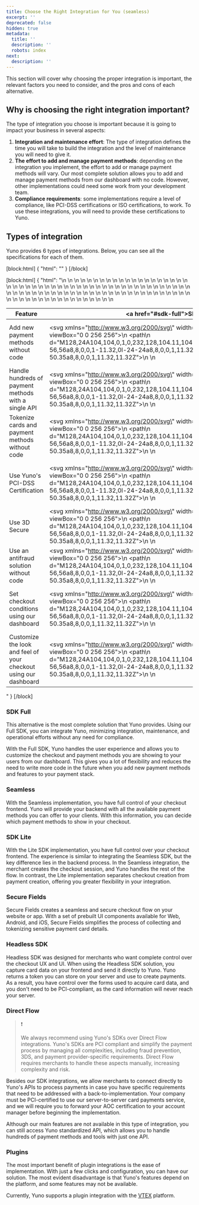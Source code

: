 ```yaml
---
title: Choose the Right Integration for You (seamless)
excerpt: ''
deprecated: false
hidden: true
metadata:
  title: ''
  description: ''
  robots: index
next:
  description: ''
---
```

This section will cover why choosing the proper integration is important, the relevant factors you need to consider, and the pros and cons of each alternative.

## Why is choosing the right integration important?

The type of integration you choose is important because it is going to impact your business in several aspects:

1. **Integration and maintenance effort**: The type of integration defines the time you will take to build the integration and the level of maintenance you will need to give it.
2. **The effort to add and manage payment methods**: depending on the integration you implement, the effort to add or manage payment methods will vary. Our most complete solution allows you to add and manage payment methods from our dashboard with no code. However, other implementations could need some work from your development team.
3. **Compliance requirements**: some implementations require a level of compliance, like PCI-DSS certifications or ISO certifications, to work. To use these integrations, you will need to provide these certifications to Yuno.

## Types of integration

Yuno provides 6 types of integrations. Below, you can see all the specifications for each of them.

[block:html]
{
  "html": "<style>  \n  thead th {\n    background-color: #FCFCFF !important;\n    border-color: #ECEFF2 !important;\n    color: #282A30 !important;\n    font-weight: 400 !important;\n    border-width: 1px !important;\n    border: none !important; \n    \n  }\n  \n  table tr td {\n    background-color: #FFFFFF !important;\n    border-color: #ECEFF2 !important;\n    color: #282A30 !important;\n    font-weight: 400 !important;\n    border-width: 1px !important;\n    border: none !important; \n  }\n  \n  thead tr {\n    border: 1px solid #ECEFF2 !important;\n  }\n  \n  thead tr,\n  tbody tr{\n    height: 48px;\n  }\n  \n  table {\n    border-collapse: collapse !important; /* This ensures no spacing between table cells */\n    border-color: #ECEFF2 !important;\n    border-width: 1px !important;\n  }\n  \n  table tr td:not(:first-child){\n    text-align: center !important;\n  }\n  table tr th:not(:first-child){\n    text-align: center !important;\n  }\n</style>"
}
[/block]


[block:html]
{
  "html": "<table>\n  <thead>\n    <tr>\n      <th>Feature</th>\n      <th><a href=\"#sdk-full\">SDK Full</a></th>\n      <th><a href=\"#seamless-sdk\">Seamless SDK</a></th>\n      <th><a href=\"#sdk-lite\">SDK Lite</a></th>\n      <th><a href=\"#secure-fields\">Secure Fields</a></th>\n      <th><a href=\"#headless-sdk\">Headless SDK</a></th>\n      <th><a href=\"#direct-flow\">Direct</a></th>\n      <th><a href=\"#plugins\">Plugins</a></th>\n    </tr>\n  </thead>\n  <tbody>\n    <tr>\n      <td>Add new payment methods without code</td>\n      <td><svg xmlns=\"http://www.w3.org/2000/svg\" width=\"22\" height=\"22\" fill=\"#29d99a\" viewBox=\"0 0 256 256\">\n          <path\n            d=\"M128,24A104,104,0,1,0,232,128,104.11,104.11,0,0,0,128,24Zm45.66,85.66-56,56a8,8,0,0,1-11.32,0l-24-24a8,8,0,0,1,11.32-11.32L112,148.69l50.34-50.35a8,8,0,0,1,11.32,11.32Z\">\n          </path>\n        </svg></td>\n      <td><svg xmlns=\"http://www.w3.org/2000/svg\" width=\"22\" height=\"22\" fill=\"#f13f5e\" viewBox=\"0 0 256 256\">\n          <path\n            d=\"M128,24A104,104,0,1,0,232,128,104.11,104.11,0,0,0,128,24Zm37.66,130.34a8,8,0,0,1-11.32,11.32L128,139.31l-26.34,26.35a8,8,0,0,1-11.32-11.32L116.69,128,90.34,101.66a8,8,0,0,1,11.32-11.32L128,116.69l26.34-26.35a8,8,0,0,1,11.32,11.32L139.31,128Z\">\n          </path>\n        </svg></td>\n      <td><svg xmlns=\"http://www.w3.org/2000/svg\" width=\"22\" height=\"22\" fill=\"#f13f5e\" viewBox=\"0 0 256 256\">\n          <path\n            d=\"M128,24A104,104,0,1,0,232,128,104.11,104.11,0,0,0,128,24Zm37.66,130.34a8,8,0,0,1-11.32,11.32L128,139.31l-26.34,26.35a8,8,0,0,1-11.32-11.32L116.69,128,90.34,101.66a8,8,0,0,1,11.32-11.32L128,116.69l26.34-26.35a8,8,0,0,1,11.32,11.32L139.31,128Z\">\n          </path>\n        </svg></td>\n      <td><svg xmlns=\"http://www.w3.org/2000/svg\" width=\"22\" height=\"22\" fill=\"#f13f5e\" viewBox=\"0 0 256 256\">\n          <path\n            d=\"M128,24A104,104,0,1,0,232,128,104.11,104.11,0,0,0,128,24Zm37.66,130.34a8,8,0,0,1-11.32,11.32L128,139.31l-26.34,26.35a8,8,0,0,1-11.32-11.32L116.69,128,90.34,101.66a8,8,0,0,1,11.32-11.32L128,116.69l26.34-26.35a8,8,0,0,1,11.32,11.32L139.31,128Z\">\n          </path>\n        </svg></td>\n      <td><svg xmlns=\"http://www.w3.org/2000/svg\" width=\"22\" height=\"22\" fill=\"#f13f5e\" viewBox=\"0 0 256 256\">\n          <path\n            d=\"M128,24A104,104,0,1,0,232,128,104.11,104.11,0,0,0,128,24Zm37.66,130.34a8,8,0,0,1-11.32,11.32L128,139.31l-26.34,26.35a8,8,0,0,1-11.32-11.32L116.69,128,90.34,101.66a8,8,0,0,1,11.32-11.32L128,116.69l26.34-26.35a8,8,0,0,1,11.32,11.32L139.31,128Z\">\n          </path>\n        </svg></td>\n      <td><svg xmlns=\"http://www.w3.org/2000/svg\" width=\"22\" height=\"22\" fill=\"#f13f5e\" viewBox=\"0 0 256 256\">\n          <path\n            d=\"M128,24A104,104,0,1,0,232,128,104.11,104.11,0,0,0,128,24Zm37.66,130.34a8,8,0,0,1-11.32,11.32L128,139.31l-26.34,26.35a8,8,0,0,1-11.32-11.32L116.69,128,90.34,101.66a8,8,0,0,1,11.32-11.32L128,116.69l26.34-26.35a8,8,0,0,1,11.32,11.32L139.31,128Z\">\n          </path>\n        </svg></td>\n      <td><svg xmlns=\"http://www.w3.org/2000/svg\" width=\"22\" height=\"22\" fill=\"#29d99a\" viewBox=\"0 0 256 256\">\n          <path\n            d=\"M128,24A104,104,0,1,0,232,128,104.11,104.11,0,0,0,128,24Zm45.66,85.66-56,56a8,8,0,0,1-11.32,0l-24-24a8,8,0,0,1,11.32-11.32L112,148.69l50.34-50.35a8,8,0,0,1,11.32,11.32Z\">\n          </path>\n        </svg></td>\n    </tr>\n    <tr>\n      <td>Handle hundreds of payment methods with a single API</td>\n      <td><svg xmlns=\"http://www.w3.org/2000/svg\" width=\"22\" height=\"22\" fill=\"#29d99a\" viewBox=\"0 0 256 256\">\n          <path\n            d=\"M128,24A104,104,0,1,0,232,128,104.11,104.11,0,0,0,128,24Zm45.66,85.66-56,56a8,8,0,0,1-11.32,0l-24-24a8,8,0,0,1,11.32-11.32L112,148.69l50.34-50.35a8,8,0,0,1,11.32,11.32Z\">\n          </path>\n        </svg></td>\n      <td><svg xmlns=\"http://www.w3.org/2000/svg\" width=\"22\" height=\"22\" fill=\"#29d99a\" viewBox=\"0 0 256 256\">\n          <path\n            d=\"M128,24A104,104,0,1,0,232,128,104.11,104.11,0,0,0,128,24Zm45.66,85.66-56,56a8,8,0,0,1-11.32,0l-24-24a8,8,0,0,1,11.32-11.32L112,148.69l50.34-50.35a8,8,0,0,1,11.32,11.32Z\">\n          </path>\n        </svg></td>\n      <td><svg xmlns=\"http://www.w3.org/2000/svg\" width=\"22\" height=\"22\" fill=\"#29d99a\" viewBox=\"0 0 256 256\">\n          <path\n            d=\"M128,24A104,104,0,1,0,232,128,104.11,104.11,0,0,0,128,24Zm45.66,85.66-56,56a8,8,0,0,1-11.32,0l-24-24a8,8,0,0,1,11.32-11.32L112,148.69l50.34-50.35a8,8,0,0,1,11.32,11.32Z\">\n          </path>\n        </svg></td>\n      <td><svg xmlns=\"http://www.w3.org/2000/svg\" width=\"22\" height=\"22\" fill=\"#29d99a\" viewBox=\"0 0 256 256\">\n          <path\n            d=\"M128,24A104,104,0,1,0,232,128,104.11,104.11,0,0,0,128,24Zm45.66,85.66-56,56a8,8,0,0,1-11.32,0l-24-24a8,8,0,0,1,11.32-11.32L112,148.69l50.34-50.35a8,8,0,0,1,11.32,11.32Z\">\n          </path>\n        </svg></td>\n      <td><svg xmlns=\"http://www.w3.org/2000/svg\" width=\"22\" height=\"22\" fill=\"#29d99a\" viewBox=\"0 0 256 256\">\n          <path\n            d=\"M128,24A104,104,0,1,0,232,128,104.11,104.11,0,0,0,128,24Zm45.66,85.66-56,56a8,8,0,0,1-11.32,0l-24-24a8,8,0,0,1,11.32-11.32L112,148.69l50.34-50.35a8,8,0,0,1,11.32,11.32Z\">\n          </path>\n        </svg></td>\n      <td><svg xmlns=\"http://www.w3.org/2000/svg\" width=\"22\" height=\"22\" fill=\"#29d99a\" viewBox=\"0 0 256 256\">\n          <path\n            d=\"M128,24A104,104,0,1,0,232,128,104.11,104.11,0,0,0,128,24Zm45.66,85.66-56,56a8,8,0,0,1-11.32,0l-24-24a8,8,0,0,1,11.32-11.32L112,148.69l50.34-50.35a8,8,0,0,1,11.32,11.32Z\">\n          </path>\n        </svg></td>\n      <td><svg xmlns=\"http://www.w3.org/2000/svg\" width=\"22\" height=\"22\" fill=\"#29d99a\" viewBox=\"0 0 256 256\">\n          <path\n            d=\"M128,24A104,104,0,1,0,232,128,104.11,104.11,0,0,0,128,24Zm45.66,85.66-56,56a8,8,0,0,1-11.32,0l-24-24a8,8,0,0,1,11.32-11.32L112,148.69l50.34-50.35a8,8,0,0,1,11.32,11.32Z\">\n          </path>\n        </svg></td>\n    </tr>\n    <tr>\n      <td>Tokenize cards and payment methods without code</td>\n      <td><svg xmlns=\"http://www.w3.org/2000/svg\" width=\"22\" height=\"22\" fill=\"#29d99a\" viewBox=\"0 0 256 256\">\n          <path\n            d=\"M128,24A104,104,0,1,0,232,128,104.11,104.11,0,0,0,128,24Zm45.66,85.66-56,56a8,8,0,0,1-11.32,0l-24-24a8,8,0,0,1,11.32-11.32L112,148.69l50.34-50.35a8,8,0,0,1,11.32,11.32Z\">\n          </path>\n        </svg></td>\n      <td><svg xmlns=\"http://www.w3.org/2000/svg\" width=\"22\" height=\"22\" fill=\"#29d99a\" viewBox=\"0 0 256 256\">\n          <path\n            d=\"M128,24A104,104,0,1,0,232,128,104.11,104.11,0,0,0,128,24Zm45.66,85.66-56,56a8,8,0,0,1-11.32,0l-24-24a8,8,0,0,1,11.32-11.32L112,148.69l50.34-50.35a8,8,0,0,1,11.32,11.32Z\">\n          </path>\n        </svg></td>\n      <td><svg xmlns=\"http://www.w3.org/2000/svg\" width=\"22\" height=\"22\" fill=\"#29d99a\" viewBox=\"0 0 256 256\">\n          <path\n            d=\"M128,24A104,104,0,1,0,232,128,104.11,104.11,0,0,0,128,24Zm45.66,85.66-56,56a8,8,0,0,1-11.32,0l-24-24a8,8,0,0,1,11.32-11.32L112,148.69l50.34-50.35a8,8,0,0,1,11.32,11.32Z\">\n          </path>\n        </svg></td>\n      <td><svg xmlns=\"http://www.w3.org/2000/svg\" width=\"22\" height=\"22\" fill=\"#29d99a\" viewBox=\"0 0 256 256\">\n          <path\n            d=\"M128,24A104,104,0,1,0,232,128,104.11,104.11,0,0,0,128,24Zm45.66,85.66-56,56a8,8,0,0,1-11.32,0l-24-24a8,8,0,0,1,11.32-11.32L112,148.69l50.34-50.35a8,8,0,0,1,11.32,11.32Z\">\n          </path>\n        </svg></td>\n      <td><svg xmlns=\"http://www.w3.org/2000/svg\" width=\"22\" height=\"22\" fill=\"#29d99a\" viewBox=\"0 0 256 256\">\n          <path\n            d=\"M128,24A104,104,0,1,0,232,128,104.11,104.11,0,0,0,128,24Zm45.66,85.66-56,56a8,8,0,0,1-11.32,0l-24-24a8,8,0,0,1,11.32-11.32L112,148.69l50.34-50.35a8,8,0,0,1,11.32,11.32Z\">\n          </path>\n        </svg></td>\n      <td><svg xmlns=\"http://www.w3.org/2000/svg\" width=\"22\" height=\"22\" fill=\"#f13f5e\" viewBox=\"0 0 256 256\">\n          <path\n            d=\"M128,24A104,104,0,1,0,232,128,104.11,104.11,0,0,0,128,24Zm37.66,130.34a8,8,0,0,1-11.32,11.32L128,139.31l-26.34,26.35a8,8,0,0,1-11.32-11.32L116.69,128,90.34,101.66a8,8,0,0,1,11.32-11.32L128,116.69l26.34-26.35a8,8,0,0,1,11.32,11.32L139.31,128Z\">\n          </path>\n        </svg></td>\n      <td><svg xmlns=\"http://www.w3.org/2000/svg\" width=\"22\" height=\"22\" fill=\"#29d99a\" viewBox=\"0 0 256 256\">\n          <path\n            d=\"M128,24A104,104,0,1,0,232,128,104.11,104.11,0,0,0,128,24Zm45.66,85.66-56,56a8,8,0,0,1-11.32,0l-24-24a8,8,0,0,1,11.32-11.32L112,148.69l50.34-50.35a8,8,0,0,1,11.32,11.32Z\">\n          </path>\n        </svg></td>\n    </tr>\n    <tr>\n      <td>Use Yuno's PCI-DSS Certification</td>\n      <td><svg xmlns=\"http://www.w3.org/2000/svg\" width=\"22\" height=\"22\" fill=\"#29d99a\" viewBox=\"0 0 256 256\">\n          <path\n            d=\"M128,24A104,104,0,1,0,232,128,104.11,104.11,0,0,0,128,24Zm45.66,85.66-56,56a8,8,0,0,1-11.32,0l-24-24a8,8,0,0,1,11.32-11.32L112,148.69l50.34-50.35a8,8,0,0,1,11.32,11.32Z\">\n          </path>\n        </svg></td>\n      <td><svg xmlns=\"http://www.w3.org/2000/svg\" width=\"22\" height=\"22\" fill=\"#29d99a\" viewBox=\"0 0 256 256\">\n          <path\n            d=\"M128,24A104,104,0,1,0,232,128,104.11,104.11,0,0,0,128,24Zm45.66,85.66-56,56a8,8,0,0,1-11.32,0l-24-24a8,8,0,0,1,11.32-11.32L112,148.69l50.34-50.35a8,8,0,0,1,11.32,11.32Z\">\n          </path>\n        </svg></td>\n      <td><svg xmlns=\"http://www.w3.org/2000/svg\" width=\"22\" height=\"22\" fill=\"#29d99a\" viewBox=\"0 0 256 256\">\n          <path\n            d=\"M128,24A104,104,0,1,0,232,128,104.11,104.11,0,0,0,128,24Zm45.66,85.66-56,56a8,8,0,0,1-11.32,0l-24-24a8,8,0,0,1,11.32-11.32L112,148.69l50.34-50.35a8,8,0,0,1,11.32,11.32Z\">\n          </path>\n        </svg></td>\n      <td><svg xmlns=\"http://www.w3.org/2000/svg\" width=\"22\" height=\"22\" fill=\"#29d99a\" viewBox=\"0 0 256 256\">\n          <path\n            d=\"M128,24A104,104,0,1,0,232,128,104.11,104.11,0,0,0,128,24Zm45.66,85.66-56,56a8,8,0,0,1-11.32,0l-24-24a8,8,0,0,1,11.32-11.32L112,148.69l50.34-50.35a8,8,0,0,1,11.32,11.32Z\">\n          </path>\n        </svg></td>\n      <td><svg xmlns=\"http://www.w3.org/2000/svg\" width=\"22\" height=\"22\" fill=\"#29d99a\" viewBox=\"0 0 256 256\">\n          <path\n            d=\"M128,24A104,104,0,1,0,232,128,104.11,104.11,0,0,0,128,24Zm45.66,85.66-56,56a8,8,0,0,1-11.32,0l-24-24a8,8,0,0,1,11.32-11.32L112,148.69l50.34-50.35a8,8,0,0,1,11.32,11.32Z\">\n          </path>\n        </svg></td>\n      <td><svg xmlns=\"http://www.w3.org/2000/svg\" width=\"22\" height=\"22\" fill=\"#f13f5e\" viewBox=\"0 0 256 256\">\n          <path\n            d=\"M128,24A104,104,0,1,0,232,128,104.11,104.11,0,0,0,128,24Zm37.66,130.34a8,8,0,0,1-11.32,11.32L128,139.31l-26.34,26.35a8,8,0,0,1-11.32-11.32L116.69,128,90.34,101.66a8,8,0,0,1,11.32-11.32L128,116.69l26.34-26.35a8,8,0,0,1,11.32,11.32L139.31,128Z\">\n          </path>\n        </svg></td>\n      <td><svg xmlns=\"http://www.w3.org/2000/svg\" width=\"22\" height=\"22\" fill=\"#29d99a\" viewBox=\"0 0 256 256\">\n          <path\n            d=\"M128,24A104,104,0,1,0,232,128,104.11,104.11,0,0,0,128,24Zm45.66,85.66-56,56a8,8,0,0,1-11.32,0l-24-24a8,8,0,0,1,11.32-11.32L112,148.69l50.34-50.35a8,8,0,0,1,11.32,11.32Z\">\n          </path>\n        </svg></td>\n    </tr>\n    <tr>\n      <td>Use 3D Secure</td>\n      <td><svg xmlns=\"http://www.w3.org/2000/svg\" width=\"22\" height=\"22\" fill=\"#29d99a\" viewBox=\"0 0 256 256\">\n          <path\n            d=\"M128,24A104,104,0,1,0,232,128,104.11,104.11,0,0,0,128,24Zm45.66,85.66-56,56a8,8,0,0,1-11.32,0l-24-24a8,8,0,0,1,11.32-11.32L112,148.69l50.34-50.35a8,8,0,0,1,11.32,11.32Z\">\n          </path>\n        </svg></td>\n      <td><svg xmlns=\"http://www.w3.org/2000/svg\" width=\"22\" height=\"22\" fill=\"#29d99a\" viewBox=\"0 0 256 256\">\n          <path\n            d=\"M128,24A104,104,0,1,0,232,128,104.11,104.11,0,0,0,128,24Zm45.66,85.66-56,56a8,8,0,0,1-11.32,0l-24-24a8,8,0,0,1,11.32-11.32L112,148.69l50.34-50.35a8,8,0,0,1,11.32,11.32Z\">\n          </path>\n        </svg></td>\n      <td><svg xmlns=\"http://www.w3.org/2000/svg\" width=\"22\" height=\"22\" fill=\"#29d99a\" viewBox=\"0 0 256 256\">\n          <path\n            d=\"M128,24A104,104,0,1,0,232,128,104.11,104.11,0,0,0,128,24Zm45.66,85.66-56,56a8,8,0,0,1-11.32,0l-24-24a8,8,0,0,1,11.32-11.32L112,148.69l50.34-50.35a8,8,0,0,1,11.32,11.32Z\">\n          </path>\n        </svg></td>\n      <td><svg xmlns=\"http://www.w3.org/2000/svg\" width=\"22\" height=\"22\" fill=\"#29d99a\" viewBox=\"0 0 256 256\">\n          <path\n            d=\"M128,24A104,104,0,1,0,232,128,104.11,104.11,0,0,0,128,24Zm45.66,85.66-56,56a8,8,0,0,1-11.32,0l-24-24a8,8,0,0,1,11.32-11.32L112,148.69l50.34-50.35a8,8,0,0,1,11.32,11.32Z\">\n          </path>\n        </svg></td>\n      <td><svg xmlns=\"http://www.w3.org/2000/svg\" width=\"22\" height=\"22\" fill=\"#29d99a\" viewBox=\"0 0 256 256\">\n          <path\n            d=\"M128,24A104,104,0,1,0,232,128,104.11,104.11,0,0,0,128,24Zm45.66,85.66-56,56a8,8,0,0,1-11.32,0l-24-24a8,8,0,0,1,11.32-11.32L112,148.69l50.34-50.35a8,8,0,0,1,11.32,11.32Z\">\n          </path>\n        </svg></td>\n      <td><svg xmlns=\"http://www.w3.org/2000/svg\" width=\"22\" height=\"22\" fill=\"#29d99a\" viewBox=\"0 0 256 256\">\n          <path\n            d=\"M128,24A104,104,0,1,0,232,128,104.11,104.11,0,0,0,128,24Zm45.66,85.66-56,56a8,8,0,0,1-11.32,0l-24-24a8,8,0,0,1,11.32-11.32L112,148.69l50.34-50.35a8,8,0,0,1,11.32,11.32Z\">\n          </path>\n        </svg></td>\n      <td><svg xmlns=\"http://www.w3.org/2000/svg\" width=\"22\" height=\"22\" fill=\"#29d99a\" viewBox=\"0 0 256 256\">\n          <path\n            d=\"M128,24A104,104,0,1,0,232,128,104.11,104.11,0,0,0,128,24Zm45.66,85.66-56,56a8,8,0,0,1-11.32,0l-24-24a8,8,0,0,1,11.32-11.32L112,148.69l50.34-50.35a8,8,0,0,1,11.32,11.32Z\">\n          </path>\n        </svg></td>\n    </tr>\n    <tr>\n      <td>Use an antifraud solution without code</td>\n      <td><svg xmlns=\"http://www.w3.org/2000/svg\" width=\"22\" height=\"22\" fill=\"#29d99a\" viewBox=\"0 0 256 256\">\n          <path\n            d=\"M128,24A104,104,0,1,0,232,128,104.11,104.11,0,0,0,128,24Zm45.66,85.66-56,56a8,8,0,0,1-11.32,0l-24-24a8,8,0,0,1,11.32-11.32L112,148.69l50.34-50.35a8,8,0,0,1,11.32,11.32Z\">\n          </path>\n        </svg></td>\n      <td><svg xmlns=\"http://www.w3.org/2000/svg\" width=\"22\" height=\"22\" fill=\"#29d99a\" viewBox=\"0 0 256 256\">\n          <path\n            d=\"M128,24A104,104,0,1,0,232,128,104.11,104.11,0,0,0,128,24Zm45.66,85.66-56,56a8,8,0,0,1-11.32,0l-24-24a8,8,0,0,1,11.32-11.32L112,148.69l50.34-50.35a8,8,0,0,1,11.32,11.32Z\">\n          </path>\n        </svg></td>\n      <td><svg xmlns=\"http://www.w3.org/2000/svg\" width=\"22\" height=\"22\" fill=\"#29d99a\" viewBox=\"0 0 256 256\">\n          <path\n            d=\"M128,24A104,104,0,1,0,232,128,104.11,104.11,0,0,0,128,24Zm45.66,85.66-56,56a8,8,0,0,1-11.32,0l-24-24a8,8,0,0,1,11.32-11.32L112,148.69l50.34-50.35a8,8,0,0,1,11.32,11.32Z\">\n          </path>\n        </svg></td>\n      <td><svg xmlns=\"http://www.w3.org/2000/svg\" width=\"22\" height=\"22\" fill=\"#29d99a\" viewBox=\"0 0 256 256\">\n          <path\n            d=\"M128,24A104,104,0,1,0,232,128,104.11,104.11,0,0,0,128,24Zm45.66,85.66-56,56a8,8,0,0,1-11.32,0l-24-24a8,8,0,0,1,11.32-11.32L112,148.69l50.34-50.35a8,8,0,0,1,11.32,11.32Z\">\n          </path>\n        </svg></td>\n      <td><svg xmlns=\"http://www.w3.org/2000/svg\" width=\"22\" height=\"22\" fill=\"#29d99a\" viewBox=\"0 0 256 256\">\n          <path\n            d=\"M128,24A104,104,0,1,0,232,128,104.11,104.11,0,0,0,128,24Zm45.66,85.66-56,56a8,8,0,0,1-11.32,0l-24-24a8,8,0,0,1,11.32-11.32L112,148.69l50.34-50.35a8,8,0,0,1,11.32,11.32Z\">\n          </path>\n        </svg></td>\n      <td><svg xmlns=\"http://www.w3.org/2000/svg\" width=\"22\" height=\"22\" fill=\"#29d99a\" viewBox=\"0 0 256 256\">\n          <path\n            d=\"M128,24A104,104,0,1,0,232,128,104.11,104.11,0,0,0,128,24Zm45.66,85.66-56,56a8,8,0,0,1-11.32,0l-24-24a8,8,0,0,1,11.32-11.32L112,148.69l50.34-50.35a8,8,0,0,1,11.32,11.32Z\">\n          </path>\n        </svg></td>\n      <td><svg xmlns=\"http://www.w3.org/2000/svg\" width=\"22\" height=\"22\" fill=\"#29d99a\" viewBox=\"0 0 256 256\">\n          <path\n            d=\"M128,24A104,104,0,1,0,232,128,104.11,104.11,0,0,0,128,24Zm45.66,85.66-56,56a8,8,0,0,1-11.32,0l-24-24a8,8,0,0,1,11.32-11.32L112,148.69l50.34-50.35a8,8,0,0,1,11.32,11.32Z\">\n          </path>\n        </svg></td>\n    </tr>\n    <tr>\n      <td>Set checkout conditions using our dashboard</td>\n      <td><svg xmlns=\"http://www.w3.org/2000/svg\" width=\"22\" height=\"22\" fill=\"#29d99a\" viewBox=\"0 0 256 256\">\n          <path\n            d=\"M128,24A104,104,0,1,0,232,128,104.11,104.11,0,0,0,128,24Zm45.66,85.66-56,56a8,8,0,0,1-11.32,0l-24-24a8,8,0,0,1,11.32-11.32L112,148.69l50.34-50.35a8,8,0,0,1,11.32,11.32Z\">\n          </path>\n        </svg></td>\n      <td><svg xmlns=\"http://www.w3.org/2000/svg\" width=\"22\" height=\"22\" fill=\"#29d99a\" viewBox=\"0 0 256 256\">\n          <path\n            d=\"M128,24A104,104,0,1,0,232,128,104.11,104.11,0,0,0,128,24Zm45.66,85.66-56,56a8,8,0,0,1-11.32,0l-24-24a8,8,0,0,1,11.32-11.32L112,148.69l50.34-50.35a8,8,0,0,1,11.32,11.32Z\">\n          </path>\n        </svg></td>\n      <td><svg xmlns=\"http://www.w3.org/2000/svg\" width=\"22\" height=\"22\" fill=\"#29d99a\" viewBox=\"0 0 256 256\">\n          <path\n            d=\"M128,24A104,104,0,1,0,232,128,104.11,104.11,0,0,0,128,24Zm45.66,85.66-56,56a8,8,0,0,1-11.32,0l-24-24a8,8,0,0,1,11.32-11.32L112,148.69l50.34-50.35a8,8,0,0,1,11.32,11.32Z\">\n          </path>\n        </svg></td>\n      <td><svg xmlns=\"http://www.w3.org/2000/svg\" width=\"22\" height=\"22\" fill=\"#f13f5e\" viewBox=\"0 0 256 256\">\n          <path\n            d=\"M128,24A104,104,0,1,0,232,128,104.11,104.11,0,0,0,128,24Zm37.66,130.34a8,8,0,0,1-11.32,11.32L128,139.31l-26.34,26.35a8,8,0,0,1-11.32-11.32L116.69,128,90.34,101.66a8,8,0,0,1,11.32-11.32L128,116.69l26.34-26.35a8,8,0,0,1,11.32,11.32L139.31,128Z\">\n          </path>\n        </svg></td>\n      <td><svg xmlns=\"http://www.w3.org/2000/svg\" width=\"22\" height=\"22\" fill=\"#f13f5e\" viewBox=\"0 0 256 256\">\n          <path\n            d=\"M128,24A104,104,0,1,0,232,128,104.11,104.11,0,0,0,128,24Zm37.66,130.34a8,8,0,0,1-11.32,11.32L128,139.31l-26.34,26.35a8,8,0,0,1-11.32-11.32L116.69,128,90.34,101.66a8,8,0,0,1,11.32-11.32L128,116.69l26.34-26.35a8,8,0,0,1,11.32,11.32L139.31,128Z\">\n          </path>\n        </svg></td>\n      <td><svg xmlns=\"http://www.w3.org/2000/svg\" width=\"22\" height=\"22\" fill=\"#f13f5e\" viewBox=\"0 0 256 256\">\n          <path\n            d=\"M128,24A104,104,0,1,0,232,128,104.11,104.11,0,0,0,128,24Zm37.66,130.34a8,8,0,0,1-11.32,11.32L128,139.31l-26.34,26.35a8,8,0,0,1-11.32-11.32L116.69,128,90.34,101.66a8,8,0,0,1,11.32-11.32L128,116.69l26.34-26.35a8,8,0,0,1,11.32,11.32L139.31,128Z\">\n          </path>\n        </svg></td>\n      <td><svg xmlns=\"http://www.w3.org/2000/svg\" width=\"22\" height=\"22\" fill=\"#f13f5e\" viewBox=\"0 0 256 256\">\n          <path\n            d=\"M128,24A104,104,0,1,0,232,128,104.11,104.11,0,0,0,128,24Zm37.66,130.34a8,8,0,0,1-11.32,11.32L128,139.31l-26.34,26.35a8,8,0,0,1-11.32-11.32L116.69,128,90.34,101.66a8,8,0,0,1,11.32-11.32L128,116.69l26.34-26.35a8,8,0,0,1,11.32,11.32L139.31,128Z\">\n          </path>\n        </svg></td>\n    </tr>\n    <tr>\n      <td>Customize the look and feel of your checkout using our dashboard</td>\n      <td><svg xmlns=\"http://www.w3.org/2000/svg\" width=\"22\" height=\"22\" fill=\"#29d99a\" viewBox=\"0 0 256 256\">\n          <path\n            d=\"M128,24A104,104,0,1,0,232,128,104.11,104.11,0,0,0,128,24Zm45.66,85.66-56,56a8,8,0,0,1-11.32,0l-24-24a8,8,0,0,1,11.32-11.32L112,148.69l50.34-50.35a8,8,0,0,1,11.32,11.32Z\">\n          </path>\n        </svg></td>\n      <td><svg xmlns=\"http://www.w3.org/2000/svg\" width=\"22\" height=\"22\" fill=\"#29d99a\" viewBox=\"0 0 256 256\">\n          <path\n            d=\"M128,24A104,104,0,1,0,232,128,104.11,104.11,0,0,0,128,24Zm45.66,85.66-56,56a8,8,0,0,1-11.32,0l-24-24a8,8,0,0,1,11.32-11.32L112,148.69l50.34-50.35a8,8,0,0,1,11.32,11.32Z\">\n          </path>\n        </svg></td>\n      <td><svg xmlns=\"http://www.w3.org/2000/svg\" width=\"22\" height=\"22\" fill=\"#f13f5e\" viewBox=\"0 0 256 256\">\n          <path\n            d=\"M128,24A104,104,0,1,0,232,128,104.11,104.11,0,0,0,128,24Zm37.66,130.34a8,8,0,0,1-11.32,11.32L128,139.31l-26.34,26.35a8,8,0,0,1-11.32-11.32L116.69,128,90.34,101.66a8,8,0,0,1,11.32-11.32L128,116.69l26.34-26.35a8,8,0,0,1,11.32,11.32L139.31,128Z\">\n          </path>\n        </svg></td>\n      <td><svg xmlns=\"http://www.w3.org/2000/svg\" width=\"22\" height=\"22\" fill=\"#f13f5e\" viewBox=\"0 0 256 256\">\n          <path\n            d=\"M128,24A104,104,0,1,0,232,128,104.11,104.11,0,0,0,128,24Zm37.66,130.34a8,8,0,0,1-11.32,11.32L128,139.31l-26.34,26.35a8,8,0,0,1-11.32-11.32L116.69,128,90.34,101.66a8,8,0,0,1,11.32-11.32L128,116.69l26.34-26.35a8,8,0,0,1,11.32,11.32L139.31,128Z\">\n          </path>\n        </svg></td>\n      <td><svg xmlns=\"http://www.w3.org/2000/svg\" width=\"22\" height=\"22\" fill=\"#f13f5e\" viewBox=\"0 0 256 256\">\n          <path\n            d=\"M128,24A104,104,0,1,0,232,128,104.11,104.11,0,0,0,128,24Zm37.66,130.34a8,8,0,0,1-11.32,11.32L128,139.31l-26.34,26.35a8,8,0,0,1-11.32-11.32L116.69,128,90.34,101.66a8,8,0,0,1,11.32-11.32L128,116.69l26.34-26.35a8,8,0,0,1,11.32,11.32L139.31,128Z\">\n          </path>\n        </svg></td>\n      <td><svg xmlns=\"http://www.w3.org/2000/svg\" width=\"22\" height=\"22\" fill=\"#f13f5e\" viewBox=\"0 0 256 256\">\n          <path\n            d=\"M128,24A104,104,0,1,0,232,128,104.11,104.11,0,0,0,128,24Zm37.66,130.34a8,8,0,0,1-11.32,11.32L128,139.31l-26.34,26.35a8,8,0,0,1-11.32-11.32L116.69,128,90.34,101.66a8,8,0,0,1,11.32-11.32L128,116.69l26.34-26.35a8,8,0,0,1,11.32,11.32L139.31,128Z\">\n          </path>\n        </svg></td>\n      <td><svg xmlns=\"http://www.w3.org/2000/svg\" width=\"22\" height=\"22\" fill=\"#f13f5e\" viewBox=\"0 0 256 256\">\n          <path\n            d=\"M128,24A104,104,0,1,0,232,128,104.11,104.11,0,0,0,128,24Zm37.66,130.34a8,8,0,0,1-11.32,11.32L128,139.31l-26.34,26.35a8,8,0,0,1-11.32-11.32L116.69,128,90.34,101.66a8,8,0,0,1,11.32-11.32L128,116.69l26.34-26.35a8,8,0,0,1,11.32,11.32L139.31,128Z\">\n          </path>\n        </svg></td>\n    </tr>\n  </tbody>\n</table>"
}
[/block]


### SDK Full

This alternative is the most complete solution that Yuno provides. Using our Full SDK, you can integrate Yuno, minimizing integration, maintenance, and operational efforts without any need for compliance.

With the Full SDK, Yuno handles the user experience and allows you to customize the checkout and payment methods you are showing to your users from our dashboard. This gives you a lot of flexibility and reduces the need to write more code in the future when you add new payment methods and features to your payment stack.

### Seamless

With the Seamless implementation, you have full control of your checkout frontend. Yuno will provide your backend with all the available payment methods you can offer to your clients. With this information, you can decide which payment methods to show in your checkout. 

### SDK Lite

With the Lite SDK implementation, you have full control over your checkout frontend. The experience is similar to integrating the Seamless SDK, but the key difference lies in the backend process. In the Seamless integration, the merchant creates the checkout session, and Yuno handles the rest of the flow. In contrast, the Lite implementation separates checkout creation from payment creation, offering you greater flexibility in your integration.

### Secure Fields

Secure Fields creates a seamless and secure checkout flow on your website or app. With a set of prebuilt UI components available for Web, Android, and iOS, Secure Fields simplifies the process of collecting and tokenizing sensitive payment card details. 

### Headless SDK

Headless SDK was designed for merchants who want complete control over the checkout UX and UI. When using the Headless SDK solution, you capture card data on your frontend and send it directly to Yuno. Yuno returns a token you can store on your server and use to create payments. As a result, you have control over the forms used to acquire card data, and you don't need to be PCI-compliant, as the card information will never reach your server.

### Direct Flow

> ❗️ 
> 
> We always recommend using Yuno's SDKs over Direct Flow integrations. Yuno's SDKs are PCI compliant and simplify the payment process by managing all complexities, including fraud prevention, 3DS, and payment provider-specific requirements. Direct Flow requires merchants to handle these aspects manually, increasing complexity and risk.

Besides our SDK integrations, we allow merchants to connect directly to Yuno's APIs to process payments in case you have specific requirements that need to be addressed with a back-to-implementation. Your company must be PCI-certified to use our server-to-server card payments service, and we will require you to forward your AOC certification to your account manager before beginning the implementation.

Although our main features are not available in this type of integration, you can still access Yuno standardized API, which allows you to handle hundreds of payment methods and tools with just one API.

### Plugins

The most important benefit of plugin integrations is the ease of implementation. With just a few clicks and configuration, you can have our solution. The most evident disadvantage is that Yuno's features depend on the platform, and some features may not be available.

Currently, Yuno supports a plugin integration with the [VTEX](doc:vtex) platform.